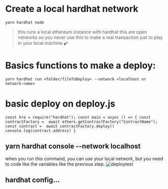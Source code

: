 # Create a local hardhat network
``
  yarn hardhat node
``
>this runs a local ethereum instance with hardhat this are open networks so you never use this to make a real transaction just to play in your local machine :heavy_check_mark:
# Basics functions to make a deploy:
``
 yarn hardhat run <folder/fileToDeploy> --network <localhost or network-name>
``
# basic deploy on deploy.js
``
 const hre = require("hardhat");
 const main = async () => {
  const contractFactory =  await ethers.getContractFactory("ContractName");
  const contract =  await contractFactory.deploy()
  console.log(contract.address)
 } 
``

## yarn hardhat console --network localhost
when you run this command, you can use your local network, but you need to code like the variables like the previous step.
![deploytest](https://user-images.githubusercontent.com/47333561/174470648-170611f0-2bdc-44a8-8bfa-ffb25de375a1.png)

## hardhat config...

